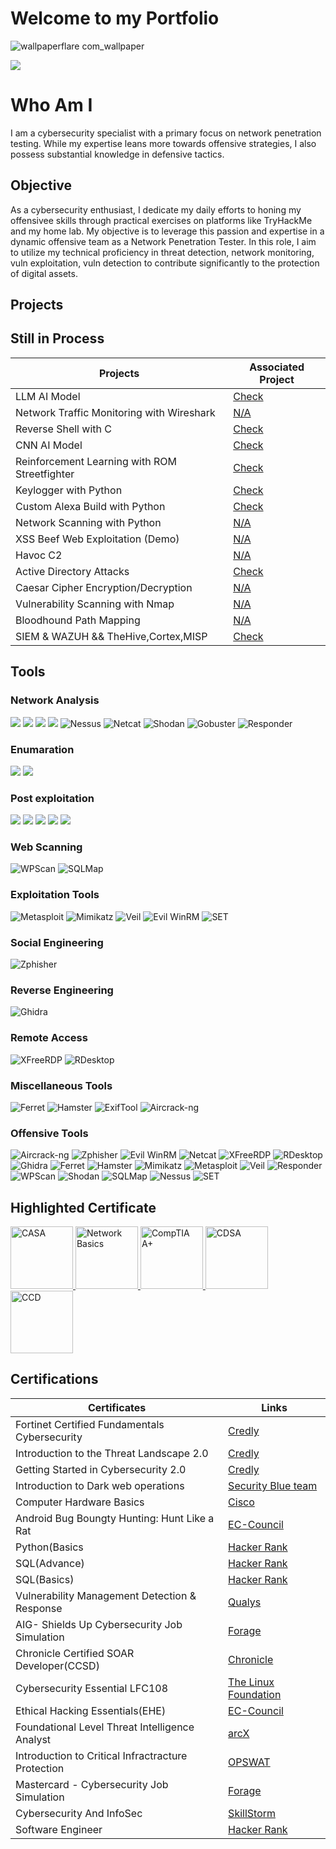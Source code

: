 # Welcome to my Portfolio
![wallpaperflare com_wallpaper](https://github.com/kiezkiel/kiezkiel/assets/137812732/89a46389-6526-4bb9-9443-4a4089a27d3a)

<a href="https://www.linkedin.com/in/denver-mamuric-08362a291"><img src="https://img.shields.io/badge/-LinkedIn-0072b1?&style=for-the-badge&logo=linkedin&logoColor=white" /></a>

# Who Am I
I am a cybersecurity specialist with a primary focus on network penetration testing. While my expertise leans more towards offensive strategies, I also possess substantial knowledge in defensive tactics.

## Objective
As a cybersecurity enthusiast, I dedicate my daily efforts to honing my offensivee skills through practical exercises on platforms like TryHackMe and my home lab. My objective is to leverage this passion and expertise in a dynamic offensive team as a Network Penetration Tester. In this role, I aim to utilize my technical proficiency in threat detection, network monitoring, vuln exploitation, vuln detection to contribute significantly to the protection of digital assets.


## Projects
## Still in Process
| Projects                                      | Associated Project         |
|-----------------------------------------------|----------------------------|
| LLM AI Model                                  | <a href="https://github.com/kiezkiel/Projects">Check</a>|
| Network Traffic Monitoring with Wireshark     | <a href="https://github.com/yourusername/Detection-Lab">N/A</a>|
| Reverse Shell with C                          | <a href="https://github.com/kiezkiel/Projects">Check</a>|
| CNN AI Model                                  | <a href="https://github.com/kiezkiel/Projects">Check</a>|
| Reinforcement Learning with ROM Streetfighter | <a href="https://github.com/kiezkiel/Projects">Check</a>|
| Keylogger with Python                         | <a href="https://github.com/kiezkiel/Projects">Check</a>|
| Custom Alexa Build with Python                | <a href="https://github.com/kiezkiel/Projects">Check</a>|
| Network Scanning with Python                  | <a href="https://github.com/yourusername/SOC-Automation-Lab">N/A</a>|
| XSS Beef Web Exploitation (Demo)              | <a href="https://github.com/yourusername/SOC-Automation-Lab">N/A</a>|
| Havoc C2                                      | <a href="https://github.com/yourusername/SOC-Automation-Lab">N/A</a>|
| Active Directory Attacks                      | <a href="https://github.com/kiezkiel/Projects">Check</a>|
| Caesar Cipher Encryption/Decryption           | <a href="https://github.com/yourusername/SOC-Automation-Lab">N/A</a>|
| Vulnerability Scanning with Nmap              | <a href="https://github.com/yourusername/SOC-Automation-Lab">N/A</a>|
| Bloodhound Path Mapping                       | <a href="https://github.com/yourusername/SOC-Automation-Lab">N/A</a>|
| SIEM & WAZUH && TheHive,Cortex,MISP           | <a href="https://github.com/kiezkiel/Projects/tree/main/SIEM">Check</a>|


## Tools

### Network Analysis
<div>
<img src="https://img.shields.io/badge/-OpenVAS-6DB33F?style=for-the-badge&logo=OpenVAS&logoColor=white" />
<img src="https://img.shields.io/badge/-Nmap-000000?style=for-the-badge&logo=Nmap&logoColor=white" />
<img src="https://img.shields.io/badge/-Wireshark-1679A7?style=for-the-badge&logo=Wireshark&logoColor=white" />
<img src="https://img.shields.io/badge/-BurpSuite-563D7C?style=for-the-badge&logo=BurpSuite&logoColor=white" />
<img src="https://img.shields.io/badge/-Nessus-00CED1?&style=for-the-badge&logo=Tenable&logoColor=white" alt="Nessus" />
<img src="https://img.shields.io/badge/-Netcat-000000?&style=for-the-badge&logo=Netcat&logoColor=white" alt="Netcat" />
<img src="https://img.shields.io/badge/-Shodan-B22222?&style=for-the-badge&logo=Shodan&logoColor=white" alt="Shodan" />
<img src="https://img.shields.io/badge/-Gobuster-8A2BE2?&style=for-the-badge&logoColor=white" alt="Gobuster" />
<img src="https://img.shields.io/badge/-Responder-DAA520?&style=for-the-badge&logoColor=black" alt="Responder" />

</div>

### Enumaration 
<div>
<img src="https://img.shields.io/badge/-Sherlock-FFA500?style=for-the-badge&logo=Sherlock&logoColor=white" />
<img src="https://img.shields.io/badge/-GoBuster-FF6347?style=for-the-badge&logo=GoBuster&logoColor=white" />

</div>

### Post exploitation
<div>
<img src="https://img.shields.io/badge/-JohnTheRipper-FFD700?style=for-the-badge&logo=JohnTheRipper&logoColor=white" />
<img src="https://img.shields.io/badge/-Hydra-ADD8E6?style=for-the-badge&logo=Hydra&logoColor=white" />
<img src="https://img.shields.io/badge/-Hashcat-FF4500?style=for-the-badge&logo=Hashcat&logoColor=white" />
<img src="https://img.shields.io/badge/-BeEF XSS-FF0000?style=for-the-badge&logo=BeEF XSS&logoColor=white" />
<img src="https://img.shields.io/badge/-Havoc C2-5b5b5b?style=for-the-badge&logo=Havoc C2&logoColor=white" />

</div>

### Web Scanning
<div>
    <img src="https://img.shields.io/badge/-WPScan-0066CC?&style=for-the-badge&logo=WordPress&logoColor=white" alt="WPScan" />
    <img src="https://img.shields.io/badge/-SQLMap-FFA500?&style=for-the-badge&logo=MySQL&logoColor=black" alt="SQLMap" />
</div>

### Exploitation Tools
<div>
    <img src="https://img.shields.io/badge/-Metasploit-006400?&style=for-the-badge&logo=Metasploit&logoColor=white" alt="Metasploit" />
    <img src="https://img.shields.io/badge/-Mimikatz-696969?&style=for-the-badge&logoColor=white" alt="Mimikatz" />
    <img src="https://img.shields.io/badge/-Veil-8B0000?&style=for-the-badge&logoColor=white" alt="Veil" />
    <img src="https://img.shields.io/badge/-Evil_WinRM-800000?&style=for-the-badge&logoColor=white" alt="Evil WinRM" />
    <img src="https://img.shields.io/badge/-SET-808080?&style=for-the-badge&logoColor=white" alt="SET" />
</div>

### Social Engineering
<div>
    <img src="https://img.shields.io/badge/-Zphisher-FF4500?&style=for-the-badge&logoColor=white" alt="Zphisher" />
</div>

### Reverse Engineering
<div>
    <img src="https://img.shields.io/badge/-Ghidra-FFD700?&style=for-the-badge&logo=Ghidra&logoColor=black" alt="Ghidra" />
</div>

### Remote Access
<div>
    <img src="https://img.shields.io/badge/-XFreeRDP-4682B4?&style=for-the-badge&logo=FreeRDP&logoColor=white" alt="XFreeRDP" />
    <img src="https://img.shields.io/badge/-RDesktop-0000CD?&style=for-the-badge&logoColor=white" alt="RDesktop" />
</div>

### Miscellaneous Tools
<div>
    <img src="https://img.shields.io/badge/-Ferret-32CD32?&style=for-the-badge&logoColor=white" alt="Ferret" />
    <img src="https://img.shields.io/badge/-Hamster-FF6347?&style=for-the-badge&logoColor=white" alt="Hamster" />
    <img src="https://img.shields.io/badge/-ExifTool-FF8C00?&style=for-the-badge&logoColor=white" alt="ExifTool" />
    <img src="https://img.shields.io/badge/-Aircrack--ng-1E90FF?&style=for-the-badge&logo=Aircrack-ng&logoColor=white" alt="Aircrack-ng" />
</div>


### Offensive Tools
<div>
    <img src="https://img.shields.io/badge/-Aircrack--ng-1E90FF?&style=for-the-badge&logo=Aircrack-ng&logoColor=white" alt="Aircrack-ng" />
    <img src="https://img.shields.io/badge/-Zphisher-FF4500?&style=for-the-badge&logoColor=white" alt="Zphisher" />
    <img src="https://img.shields.io/badge/-Evil_WinRM-800000?&style=for-the-badge&logoColor=white" alt="Evil WinRM" />
    <img src="https://img.shields.io/badge/-Netcat-000000?&style=for-the-badge&logo=Netcat&logoColor=white" alt="Netcat" />
    <img src="https://img.shields.io/badge/-XFreeRDP-4682B4?&style=for-the-badge&logo=FreeRDP&logoColor=white" alt="XFreeRDP" />
    <img src="https://img.shields.io/badge/-RDesktop-0000CD?&style=for-the-badge&logoColor=white" alt="RDesktop" />
    <img src="https://img.shields.io/badge/-Ghidra-FFD700?&style=for-the-badge&logo=Ghidra&logoColor=black" alt="Ghidra" />
    <img src="https://img.shields.io/badge/-Ferret-32CD32?&style=for-the-badge&logoColor=white" alt="Ferret" />
    <img src="https://img.shields.io/badge/-Hamster-FF6347?&style=for-the-badge&logoColor=white" alt="Hamster" />
    <img src="https://img.shields.io/badge/-Mimikatz-696969?&style=for-the-badge&logoColor=white" alt="Mimikatz" />
    <img src="https://img.shields.io/badge/-Metasploit-006400?&style=for-the-badge&logo=Metasploit&logoColor=white" alt="Metasploit" />
    <img src="https://img.shields.io/badge/-Veil-8B0000?&style=for-the-badge&logoColor=white" alt="Veil" />
    <img src="https://img.shields.io/badge/-Responder-DAA520?&style=for-the-badge&logoColor=black" alt="Responder" />
    <img src="https://img.shields.io/badge/-WPScan-0066CC?&style=for-the-badge&logo=WordPress&logoColor=white" alt="WPScan" />
    <img src="https://img.shields.io/badge/-Shodan-B22222?&style=for-the-badge&logo=Shodan&logoColor=white" alt="Shodan" />
    <img src="https://img.shields.io/badge/-SQLMap-FFA500?&style=for-the-badge&logo=MySQL&logoColor=black" alt="SQLMap" />
    <img src="https://img.shields.io/badge/-Nessus-00CED1?&style=for-the-badge&logo=Tenable&logoColor=white" alt="Nessus" />
    <img src="https://img.shields.io/badge/-SET-808080?&style=for-the-badge&logoColor=white" alt="SET" />
</div>


## Highlighted Certificate

<div>
    <a href=https://www.credly.com/badges/78a4fc9b-2a2d-4b5b-b108-a2f183af2beb/public_url" target="_blank">
        <img src="https://images.credly.com/size/340x340/images/2f73db94-bd85-4391-8885-6c14862457eb/image.png" alt="CASA" style="width: 100px; height: 100px;"/>
    </a>
    <a href="https://www.credly.com/badges/1f07f126-42ca-44b9-92ed-f70945c4fb10/public_url" target="_blank">
        <img src="https://images.credly.com/size/340x340/images/22a0ece5-ff05-4594-8320-25e55e9ae203/image.png" alt="Network Basics" style="width: 100px; height: 100px;"/>
    </a>
    <a href="https://www.credly.com/badges/6edd5721-2074-4006-8e33-67c9baa2d147/public_url" target="_blank">
        <img src="https://images.credly.com/size/340x340/images/20082fc1-94af-4773-9df0-28856b566748/image.png" alt="CompTIA A+" style="width: 100px; height: 100px;"/>
    </a>
    <a href="https://www.credly.com/badges/849d4465-082d-421c-b6ba-0fdcf8f6b399/public_url" target="_blank">
        <img src="https://images.credly.com/size/340x340/images/40d181b7-80c6-415d-b8e1-b48bbce7be56/image.png" alt="CDSA" style="width: 100px; height: 100px;"/>
    </a>
    <a href="https://www.credly.com/badges/a603c956-52ce-4db7-bdfd-4d017ef35f62/public_url" target="_blank">
        <img src="https://images.credly.com/size/340x340/images/242902b5-f527-42ad-865e-977c9e1b5b58/image.png" alt="CCD" style="width: 100px; height: 100px;"/>
    </a>
</div>

## Certifications

| Certificates                                  | Links                      |
|-----------------------------------------------|----------------------------|
| Fortinet Certified Fundamentals Cybersecurity |<a href="https://www.credly.com/badges/1f07f126-42ca-44b9-92ed-f70945c4fb10/public_url">Credly</a>|
| Introduction to the Threat Landscape 2.0      | <a href="https://www.credly.com/badges/4e19985d-01b0-4412-9cd6-ee532de7dcf9/public_url">Credly</a>|
| Getting Started in Cybersecurity 2.0          | <a href="https://www.credly.com/badges/1ee3f5bb-95a0-4e89-9092-e190cd3a8cc7/public_url">Credly </a>|
| Introduction to Dark web operations           | <a href="https://elearning.securityblue.team/home/certificate/804186399">Security Blue team</a>|
| Computer Hardware Basics                      | <a href="https://www.credly.com/badges/d6684bcd-0923-4355-8d69-9df2640a80b0/public_url">Cisco</a>|
| Android Bug Boungty Hunting: Hunt Like a Rat  | <a href="https://eccommonstorage.blob.core.windows.net/codered/certificates/8ab5ee35-7c50-4806-81d6-23f093bd4492.png">EC-Council</a>|
| Python(Basics                                 | <a href="https://www.hackerrank.com/certificates/e92d72cacc49">Hacker Rank</a>|
| SQL(Advance)                                  | <a href="https://www.hackerrank.com/certificates/48379825a57b">Hacker Rank</a>|
| SQL(Basics)                                   | <a href="https://www.hackerrank.com/certificates/dda0701f32f9">Hacker Rank</a>|
| Vulnerability Management Detection & Response | <a href="https://eu.docs.wps.com/l/sIBCp7ZXwAZLD9awG?v=v2">Qualys</a>|
| AIG- Shields Up Cybersecurity Job Simulation  | <a href="https://forage-uploads-prod.s3.amazonaws.com/completion-certificates/AIG/2ZFnEGEDKTQMtEv9C_AIG_LWxh877WyDZg7YfhB_1703254582941_completion_certificate.pdf">Forage</a>|
| Chronicle Certified SOAR Developer(CCSD)      | <a href="https://learn.chronicle.security/certificates/7hjo41bvhf">Chronicle</a>|
| Cybersecurity Essential LFC108                | <a href="https://www.credly.com/badges/177ea6ea-2426-40a0-8927-9fb366b6aa04/public_url">The Linux Foundation</a>|
| Ethical Hacking Essentials(EHE)               | <a href="https://codered.eccouncil.org/certificate/fc1d2e2d-95e4-48b6-b8ed-b503885ddedf?logged=true">EC-Council</a>|
| Foundational Level Threat Intelligence Analyst| <a href="https://arcx.io/verify-certificate?id=9f687e5551634dbf9f7d5e12a08a846ac687500c&k=8e1cae319e10455db2aab96fc060cb51">arcX</a>|
| Introduction to Critical Infractracture Protection| <a href="https://learn.opswatacademy.com/certificate/hc40bYc2cA">OPSWAT</a>|
| Mastercard - Cybersecurity Job Simulation     | <a href="https://forage-uploads-prod.s3.amazonaws.com/completion-certificates/mastercard/vcKAB5yYAgvemepGQ_Mastercard_LWxh877WyDZg7YfhB_1703232704817_completion_certificate.pdf">Forage</a>|
| Cybersecurity And InfoSec                     | <a href="https://www.credly.com/badges/718e3f05-3e44-44d2-afb9-6a11c8d78e36/public_url">SkillStorm</a>|
| Software Engineer                             | <a href="https://www.hackerrank.com/certificates/06cb7ef0fd55">Hacker Rank</a>|
